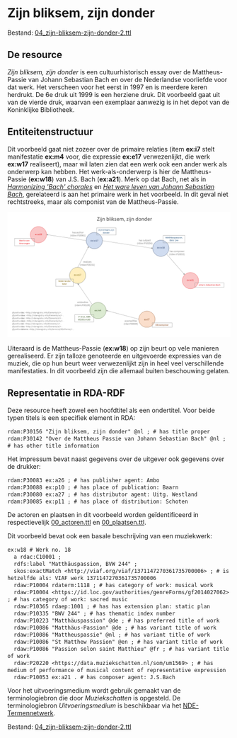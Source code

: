 # Zijn bliksem, zijn donder

Bestand: [04_zijn-bliksem-zijn-donder-2.ttl](04_zijn-bliksem-zijn-donder-2.ttl)

## De resource

_Zijn bliksem, zijn donder_ is een cultuurhistorisch essay over de Mattheus-Passie van Johann Sebastian Bach en over de Nederlandse voorliefde voor dat werk. Het verscheen voor het eerst in 1997 en is meerdere keren herdrukt. De 6e druk uit 1999 is een herziene druk. Dit voorbeeld gaat uit van de vierde druk, waarvan een exemplaar aanwezig is in het depot van de Koninklijke Bibliotheek.

## Entiteitenstructuur

Dit voorbeeld gaat niet zozeer over de primaire relaties (item **ex:i7** stelt manifestatie **ex:m4** voor, die expressie **ex:e17** verwezenlijkt, die werk **ex:w17** realiseert), maar wil laten zien dat een werk ook een ander werk als onderwerp kan hebben. Het werk-als-onderwerp is hier de Mattheus-Passie (**ex:w18**) van J.S. Bach (**ex:a21**). Merk op dat Bach, net als in [_Harmonizing 'Bach' chorales_](02_harmonizing-bach.md) en [_Het ware leven van Johann Sebastian Bach_](03_ware-leven-bach-2.md), gerelateerd is aan het primaire werk in het voorbeeld. In dit geval niet rechtstreeks, maar als componist van de Mattheus-Passie.

![Visualisatie Structuur](../../assets/04_zijn-bliksem-zijn-donder_rda-rdf_visualisaties.png)

Uiteraard is de Mattheus-Passie (**ex:w18**) op zijn beurt op vele manieren gerealiseerd. Er zijn talloze genoteerde en uitgevoerde expressies van de muziek, die op hun beurt weer verwezenlijkt zijn in heel veel verschillende manifestaties. In dit voorbeeld zijn die allemaal buiten beschouwing gelaten.

## Representatie in RDA-RDF

Deze resource heeft zowel een hoofdtitel als een ondertitel. Voor beide typen titels is een specifiek element in RDA:

    rdam:P30156 "Zijn bliksem, zijn donder" @nl ; # has title proper
    rdam:P30142 "Over de Mattheus Passie van Johann Sebastian Bach" @nl ; # has other title information

Het impressum bevat naast gegevens over de uitgever ook gegevens over de drukker:

    rdam:P30083 ex:a26 ; # has publisher agent: Ambo
    rdam:P30088 ex:p10 ; # has place of publication: Baarn
    rdam:P30080 ex:a27 ; # has distributor agent: Uitg. Westland
    rdam:P30085 ex:p11 ; # has place of distribution: Schoten

De actoren en plaatsen in dit voorbeeld worden geïdentificeerd in respectievelijk [00_actoren.ttl](00_actoren.ttl) en [00_plaatsen.ttl](00_plaatsen.ttl).

Dit voorbeeld bevat ook een basale beschrijving van een muziekwerk:

    ex:w18 # Werk no. 18
      a rdac:C10001 ;
      rdfs:label "Matthäuspassion, BVW 244" ;
      skos:exactMatch <http://viaf.org/viaf/1371147270361735700006> ; # is hetzelfde als: VIAF werk 1371147270361735700006
      rdaw:P10004 rdaterm:1118 ; # has category of work: musical work
      rdaw:P10004 <https://id.loc.gov/authorities/genreForms/gf2014027062> ; # has category of work: sacred music
      rdaw:P10365 rdaep:1001 ; # has has extension plan: static plan
      rdaw:P10335 "BWV 244" ; # has thematic index number
      rdaw:P10223 "Matthäuspassion" @de ; # has preferred title of work
      rdaw:P10086 "Matthäus-Passion" @de ; # has variant title of work
      rdaw:P10086 "Mattheuspassie" @nl ; # has variant title of work
      rdaw:P10086 "St Matthew Passion" @en ; # has variant title of work
      rdaw:P10086 "Passion selon saint Matthieu" @fr ; # has variant title of work
      rdaw:P20220 <https://data.muziekschatten.nl/som/um1569> ; # has medium of performance of musical content of representative expression
      rdaw:P10053 ex:a21 . # has composer agent: J.S.Bach

Voor het uitvoeringsmedium wordt gebruik gemaakt van de terminologiebron die door _Muziekschatten_ is opgesteld. De terminologiebron _Uitvoeringsmedium_ is beschikbaar via het [NDE-Termennetwerk](https://termennetwerk.netwerkdigitaalerfgoed.nl/?datasets=https://data.muziekschatten.nl/sparql/%23uitvoeringsmedium).

Bestand: [04_zijn-bliksem-zijn-donder-2.ttl](04_zijn-bliksem-zijn-donder-2.ttl)
